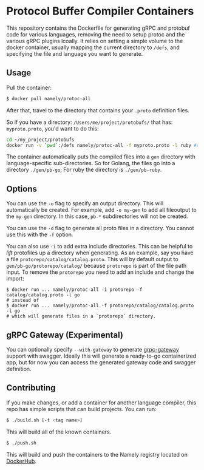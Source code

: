 # Protocol Buffer Compiler Containers

This repository contains the Dockerfile for generating gRPC and protobuf code
for various languages, removing the need to setup protoc and the various gRPC
plugins lcoally. It relies on setting a simple volume to the docker container,
usually mapping the current directory to `/defs`, and specifying the file and
language you want to generate.

## Usage

Pull the container:

```sh
$ docker pull namely/protoc-all
```

After that, travel to the directory that contains your `.proto` definition
files.

So if you have a directory: `/Users/me/project/protobufs/` that has:
`myproto.proto`, you'd want to do this:

```sh
cd ~/my_project/protobufs
docker run -v `pwd`:/defs namely/protoc-all -f myproto.proto -l ruby #or go, csharp, etc
```

The container automatically puts the compiled files into a `gen` directory with
language-specific sub-directories. So for Golang, the files go into a directory
`./gen/pb-go`; For ruby the directory is `./gen/pb-ruby`.

## Options

You can use the `-o` flag to specify an output directory. This will
automatically be created. For example, add `-o my-gen` to add all fileoutput to
the `my-gen` directory. In this case, `pb-*` subdirectories will not be created.

You can use the `-d` flag to generate all proto files in a directory. You cannot
use this with the `-f` option.

You can also use `-i` to add extra include directories. This can be helpful to
_lift_ protofiles up a directory when generating. As an example, say you have a
file `protorepo/catalog/catalog.proto`. This will by default output to
`gen/pb-go/protorepo/catalog/` because `protorepo` is part of the file path
input. To remove the `protorepo` you need to add an include and change the
import:

```
$ docker run ... namely/protoc-all -i protorepo -f catalog/catalog.proto -l go
# instead of
$ docker run ... namely/protoc-all -f protorepo/catalog/catalog.proto -l go
# which will generate files in a `protorepo` directory.
```

## gRPC Gateway (Experimental)

You can optionally specify `--with-gateway` to generate
[grpc-gateway](https://github.com/grpc-ecosystem/grpc-gateway) support with
swagger. Ideally this will generate a ready-to-go containerized app, but for now
you can access the generated gateway code and swagger definition.

## Contributing

If you make changes, or add a container for another language compiler, this repo
has simple scripts that can build projects. You can run:

```sh
$ ./build.sh [-t <tag name>]
```

This will build all of the known containers.

```sh
$ ./push.sh
```

This will build and push the containers to the Namely registry located on
[DockerHub](https://hub.docker.com/u/namely/).
